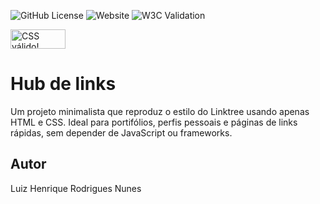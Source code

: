 ![GitHub License](https://img.shields.io/github/license/luizrnunes/linktree?style=for-the-badge)
![Website](https://img.shields.io/website?url=https%3A%2F%2Fluizrnunes.github.io%2Flinktree%2F&style=for-the-badge)
![W3C Validation](https://img.shields.io/w3c-validation/html?targetUrl=https%3A%2F%2Fluizrnunes.github.io%2Flinktree%2F&style=for-the-badge)

<p>
    <a href="https://jigsaw.w3.org/css-validator/check/referer">
        <img style="border:0;width:88px;height:31px"
            src="https://jigsaw.w3.org/css-validator/images/vcss-blue"
            alt="CSS válido!" />
    </a>
</p>

# Hub de links
Um projeto minimalista que reproduz o estilo do Linktree usando apenas HTML e CSS. Ideal para portifólios, perfis pessoais e páginas de links rápidas, sem depender de JavaScript ou frameworks.
## Autor
Luiz Henrique Rodrigues Nunes
